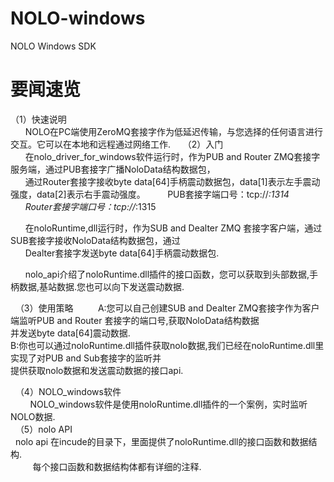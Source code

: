 # NOLO-windows
NOLO Windows SDK
#
# 要闻速览
  （1）快速说明  
       NOLO在PC端使用ZeroMQ套接字作为低延迟传输，与您选择的任何语言进行交互。它可以在本地和远程通过网络工作.    
  （2）入门  
       在nolo_driver_for_windows软件运行时，作为PUB and Router ZMQ套接字服务端，通过PUB套接字广播NoloData结构数据包，  
       通过Router套接字接收byte data[64]手柄震动数据包，data[1]表示左手震动强度，data[2]表示右手震动强度。  
       PUB套接字端口号：tcp://*:1314    
       Router套接字端口号：tcp://*:1315  
       
       在noloRuntime,dll运行时，作为SUB and Dealter ZMQ 套接字客户端，通过SUB套接字接收NoloData结构数据包，通过  
       Dealter套接字发送byte data[64]手柄震动数据包.    
       
       nolo_api介绍了noloRuntime.dll插件的接口函数，您可以获取到头部数据,手柄数据,基站数据.您也可以向下发送震动数据.  
       
   （3）使用策略  
        A:您可以自己创建SUB and Dealter ZMQ套接字作为客户端监听PUB and Router 套接字的端口号,获取NoloData结构数据  
          并发送byte data[64]震动数据.   
        B:你也可以通过noloRuntime.dll插件获取nolo数据,我们已经在noloRuntime.dll里实现了对PUB and Sub套接字的监听并  
          提供获取nolo数据和发送震动数据的接口api.  
          
   （4）NOLO_windows软件  
          NOLO_windows软件是使用noloRuntime.dll插件的一个案例，实时监听NOLO数据.  
   （5）nolo API<br>
          nolo api 在incude的目录下，里面提供了noloRuntime.dll的接口函数和数据结构.<br>
          每个接口函数和数据结构体都有详细的注释.
#
        
        
